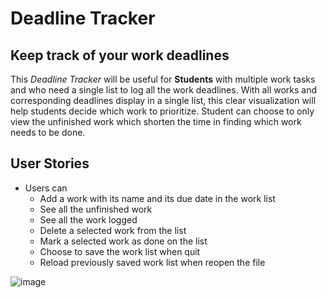 # Deadline Tracker

## Keep track of your work deadlines

This *Deadline Tracker* will be useful for **Students** 
with multiple work tasks and who need a single list to log all the work deadlines.
With all works and corresponding deadlines display in a single list,
this clear visualization will help students decide which work to prioritize. Student
 can choose to only view the unfinished work which shorten the time in finding which work
needs to be done.

## User Stories
- Users can
  - Add a work with its name and its due date in the work list
  - See all the unfinished work
  - See all the work logged
  - Delete a selected work from the list
  - Mark a selected work as done on the list
  - Choose to save the work list when quit
  - Reload previously saved work list when reopen the file
 
 
![image](https://user-images.githubusercontent.com/67666346/177732459-14abb34b-7714-4e5d-989a-b234fd7148f1.png)
